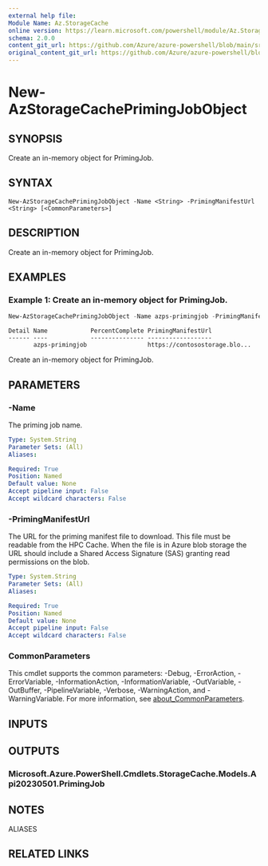 ```yaml
---
external help file: 
Module Name: Az.StorageCache
online version: https://learn.microsoft.com/powershell/module/Az.StorageCache/new-AzStorageCachePrimingJobObject
schema: 2.0.0
content_git_url: https://github.com/Azure/azure-powershell/blob/main/src/StorageCache/help/New-AzStorageCachePrimingJobObject.md
original_content_git_url: https://github.com/Azure/azure-powershell/blob/main/src/StorageCache/help/New-AzStorageCachePrimingJobObject.md
---
```


# New-AzStorageCachePrimingJobObject

## SYNOPSIS
Create an in-memory object for PrimingJob.

## SYNTAX

```
New-AzStorageCachePrimingJobObject -Name <String> -PrimingManifestUrl <String> [<CommonParameters>]
```

## DESCRIPTION
Create an in-memory object for PrimingJob.

## EXAMPLES

### Example 1: Create an in-memory object for PrimingJob.
```powershell
New-AzStorageCachePrimingJobObject -Name azps-primingjob -PrimingManifestUrl "https://contosostorage.blob.core.windows.net/contosoblob/00000000_00000000000000000000000000000000.00000000000.FFFFFFFF.00000000?sp=r&st=2021-08-11T19:33:35Z&se=2021-08-12T03:33:35Z&spr=https&sv=2020-08-04&sr=b&sig=<secret-value-from-key>"
```

```output
Detail Name            PercentComplete PrimingManifestUrl
------ ----            --------------- ------------------
       azps-primingjob                 https://contosostorage.blo...
```

Create an in-memory object for PrimingJob.

## PARAMETERS

### -Name
The priming job name.

```yaml
Type: System.String
Parameter Sets: (All)
Aliases:

Required: True
Position: Named
Default value: None
Accept pipeline input: False
Accept wildcard characters: False
```

### -PrimingManifestUrl
The URL for the priming manifest file to download.
This file must be readable from the HPC Cache.
When the file is in Azure blob storage the URL should include a Shared Access Signature (SAS) granting read permissions on the blob.

```yaml
Type: System.String
Parameter Sets: (All)
Aliases:

Required: True
Position: Named
Default value: None
Accept pipeline input: False
Accept wildcard characters: False
```

### CommonParameters
This cmdlet supports the common parameters: -Debug, -ErrorAction, -ErrorVariable, -InformationAction, -InformationVariable, -OutVariable, -OutBuffer, -PipelineVariable, -Verbose, -WarningAction, and -WarningVariable. For more information, see [about_CommonParameters](http://go.microsoft.com/fwlink/?LinkID=113216).

## INPUTS

## OUTPUTS

### Microsoft.Azure.PowerShell.Cmdlets.StorageCache.Models.Api20230501.PrimingJob

## NOTES

ALIASES

## RELATED LINKS

